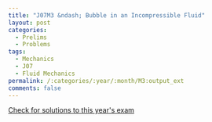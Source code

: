 ```yaml
---
title: "J07M3 &ndash; Bubble in an Incompressible Fluid"
layout: post
categories:
  - Prelims
  - Problems
tags:
  - Mechanics
  - J07
  - Fluid Mechanics
permalink: /:categories/:year/:month/M3:output_ext
comments: false
---
```

<object data="2007J3M.pdf" type="application/pdf" width="100%" height="500"></object>
<div class="message"><a href='https://princetonprelim.com/prelim/18/'>Check for solutions to this year's exam</a></div>